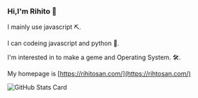 ### Hi,I'm Rihito 👋

I mainly use javascript ⛏.

I can codeing javascript and python 📝.

I'm interested in to make a geme and Operating System. 🛠.

My homepage is [https://rihitosan.com/](https://rihtosan.com/)

![GitHub Stats Card](https://github-readme-stats.vercel.app/api?username=rihitosan)
